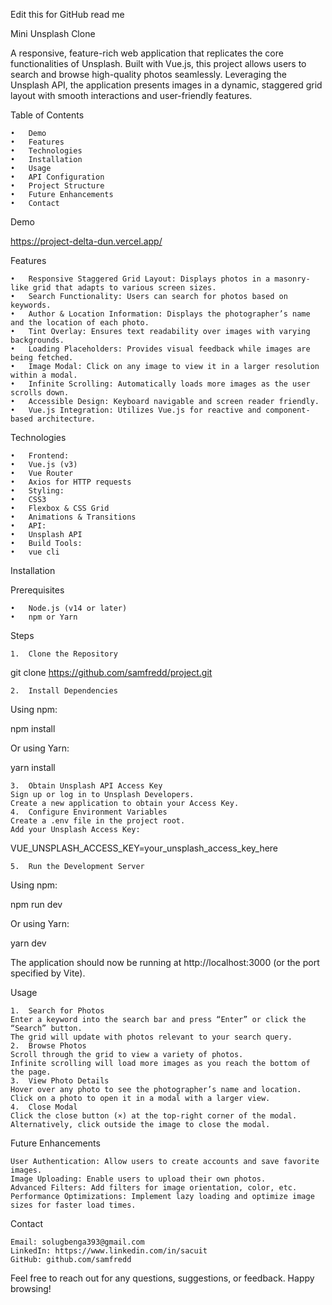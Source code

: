 Edit this for GitHub read me 



Mini Unsplash Clone

A responsive, feature-rich web application that replicates the core functionalities of Unsplash. Built with Vue.js, this project allows users to search and browse high-quality photos seamlessly. Leveraging the Unsplash API, the application presents images in a dynamic, staggered grid layout with smooth interactions and user-friendly features.

Table of Contents

	•	Demo
	•	Features
	•	Technologies
	•	Installation
	•	Usage
	•	API Configuration
	•	Project Structure
	•	Future Enhancements
	•	Contact

Demo

https://project-delta-dun.vercel.app/

Features

	•	Responsive Staggered Grid Layout: Displays photos in a masonry-like grid that adapts to various screen sizes.
	•	Search Functionality: Users can search for photos based on keywords.
	•	Author & Location Information: Displays the photographer’s name and the location of each photo.
	•	Tint Overlay: Ensures text readability over images with varying backgrounds.
	•	Loading Placeholders: Provides visual feedback while images are being fetched.
	•	Image Modal: Click on any image to view it in a larger resolution within a modal.
	•	Infinite Scrolling: Automatically loads more images as the user scrolls down.
	•	Accessible Design: Keyboard navigable and screen reader friendly.
	•	Vue.js Integration: Utilizes Vue.js for reactive and component-based architecture.

Technologies

	•	Frontend:
	•	Vue.js (v3)
	•	Vue Router
	•	Axios for HTTP requests
	•	Styling:
	•	CSS3
	•	Flexbox & CSS Grid
	•	Animations & Transitions
	•	API:
	•	Unsplash API
	•	Build Tools:
	•	vue cli

Installation

Prerequisites

	•	Node.js (v14 or later)
	•	npm or Yarn

Steps

	1.	Clone the Repository

git clone https://github.com/samfredd/project.git



	2.	Install Dependencies
Using npm:

npm install

Or using Yarn:

yarn install


	3.	Obtain Unsplash API Access Key
	Sign up or log in to Unsplash Developers.
	Create a new application to obtain your Access Key.
	4.	Configure Environment Variables
	Create a .env file in the project root.
	Add your Unsplash Access Key:

VUE_UNSPLASH_ACCESS_KEY=your_unsplash_access_key_here


	5.	Run the Development Server
Using npm:

npm run dev

Or using Yarn:

yarn dev

The application should now be running at http://localhost:3000 (or the port specified by Vite).

Usage

	1.	Search for Photos
	Enter a keyword into the search bar and press “Enter” or click the “Search” button.
	The grid will update with photos relevant to your search query.
	2.	Browse Photos
	Scroll through the grid to view a variety of photos.
	Infinite scrolling will load more images as you reach the bottom of the page.
	3.	View Photo Details
	Hover over any photo to see the photographer’s name and location.
	Click on a photo to open it in a modal with a larger view.
	4.	Close Modal
	Click the close button (×) at the top-right corner of the modal.
	Alternatively, click outside the image to close the modal.




Future Enhancements

	User Authentication: Allow users to create accounts and save favorite images.
	Image Uploading: Enable users to upload their own photos.
	Advanced Filters: Add filters for image orientation, color, etc.
	Performance Optimizations: Implement lazy loading and optimize image sizes for faster load times.

Contact

	Email: solugbenga393@gmail.com
	LinkedIn: https://www.linkedin.com/in/sacuit
	GitHub: github.com/samfredd

Feel free to reach out for any questions, suggestions, or feedback. Happy browsing!